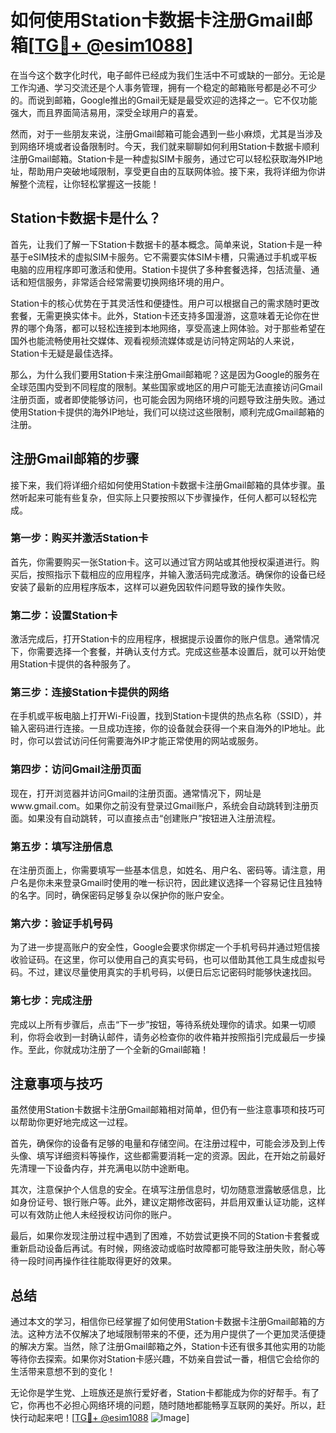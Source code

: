 # 如何使用Station卡数据卡注册Gmail邮箱[[TG💪+ @esim1088](https://t.me/s/esim1088)]

在当今这个数字化时代，电子邮件已经成为我们生活中不可或缺的一部分。无论是工作沟通、学习交流还是个人事务管理，拥有一个稳定的邮箱账号都是必不可少的。而说到邮箱，Google推出的Gmail无疑是最受欢迎的选择之一。它不仅功能强大，而且界面简洁易用，深受全球用户的喜爱。

然而，对于一些朋友来说，注册Gmail邮箱可能会遇到一些小麻烦，尤其是当涉及到网络环境或者设备限制时。今天，我们就来聊聊如何利用Station卡数据卡顺利注册Gmail邮箱。Station卡是一种虚拟SIM卡服务，通过它可以轻松获取海外IP地址，帮助用户突破地域限制，享受更自由的互联网体验。接下来，我将详细为你讲解整个流程，让你轻松掌握这一技能！

## Station卡数据卡是什么？

首先，让我们了解一下Station卡数据卡的基本概念。简单来说，Station卡是一种基于eSIM技术的虚拟SIM卡服务。它不需要实体SIM卡槽，只需通过手机或平板电脑的应用程序即可激活和使用。Station卡提供了多种套餐选择，包括流量、通话和短信服务，非常适合经常需要切换网络环境的用户。

Station卡的核心优势在于其灵活性和便捷性。用户可以根据自己的需求随时更改套餐，无需更换实体卡。此外，Station卡还支持多国漫游，这意味着无论你在世界的哪个角落，都可以轻松连接到本地网络，享受高速上网体验。对于那些希望在国外也能流畅使用社交媒体、观看视频流媒体或是访问特定网站的人来说，Station卡无疑是最佳选择。

那么，为什么我们要用Station卡来注册Gmail邮箱呢？这是因为Google的服务在全球范围内受到不同程度的限制。某些国家或地区的用户可能无法直接访问Gmail注册页面，或者即使能够访问，也可能会因为网络环境的问题导致注册失败。通过使用Station卡提供的海外IP地址，我们可以绕过这些限制，顺利完成Gmail邮箱的注册。

## 注册Gmail邮箱的步骤

接下来，我们将详细介绍如何使用Station卡数据卡注册Gmail邮箱的具体步骤。虽然听起来可能有些复杂，但实际上只要按照以下步骤操作，任何人都可以轻松完成。

### 第一步：购买并激活Station卡

首先，你需要购买一张Station卡。这可以通过官方网站或其他授权渠道进行。购买后，按照指示下载相应的应用程序，并输入激活码完成激活。确保你的设备已经安装了最新的应用程序版本，这样可以避免因软件问题导致的操作失败。

### 第二步：设置Station卡

激活完成后，打开Station卡的应用程序，根据提示设置你的账户信息。通常情况下，你需要选择一个套餐，并确认支付方式。完成这些基本设置后，就可以开始使用Station卡提供的各种服务了。

### 第三步：连接Station卡提供的网络

在手机或平板电脑上打开Wi-Fi设置，找到Station卡提供的热点名称（SSID），并输入密码进行连接。一旦成功连接，你的设备就会获得一个来自海外的IP地址。此时，你可以尝试访问任何需要海外IP才能正常使用的网站或服务。

### 第四步：访问Gmail注册页面

现在，打开浏览器并访问Gmail的注册页面。通常情况下，网址是www.gmail.com。如果你之前没有登录过Gmail账户，系统会自动跳转到注册页面。如果没有自动跳转，可以直接点击“创建账户”按钮进入注册流程。

### 第五步：填写注册信息

在注册页面上，你需要填写一些基本信息，如姓名、用户名、密码等。请注意，用户名是你未来登录Gmail时使用的唯一标识符，因此建议选择一个容易记住且独特的名字。同时，确保密码足够复杂以保护你的账户安全。

### 第六步：验证手机号码

为了进一步提高账户的安全性，Google会要求你绑定一个手机号码并通过短信接收验证码。在这里，你可以使用自己的真实号码，也可以借助其他工具生成虚拟号码。不过，建议尽量使用真实的手机号码，以便日后忘记密码时能够快速找回。

### 第七步：完成注册

完成以上所有步骤后，点击“下一步”按钮，等待系统处理你的请求。如果一切顺利，你将会收到一封确认邮件，请务必检查你的收件箱并按照指引完成最后一步操作。至此，你就成功注册了一个全新的Gmail邮箱！

## 注意事项与技巧

虽然使用Station卡数据卡注册Gmail邮箱相对简单，但仍有一些注意事项和技巧可以帮助你更好地完成这一过程。

首先，确保你的设备有足够的电量和存储空间。在注册过程中，可能会涉及到上传头像、填写详细资料等操作，这些都需要消耗一定的资源。因此，在开始之前最好先清理一下设备内存，并充满电以防中途断电。

其次，注意保护个人信息的安全。在填写注册信息时，切勿随意泄露敏感信息，比如身份证号、银行账户等。此外，建议定期修改密码，并启用双重认证功能，这样可以有效防止他人未经授权访问你的账户。

最后，如果你发现注册过程中遇到了困难，不妨尝试更换不同的Station卡套餐或重新启动设备后再试。有时候，网络波动或临时故障都可能导致注册失败，耐心等待一段时间再操作往往能取得更好的效果。

## 总结

通过本文的学习，相信你已经掌握了如何使用Station卡数据卡注册Gmail邮箱的方法。这种方法不仅解决了地域限制带来的不便，还为用户提供了一个更加灵活便捷的解决方案。当然，除了注册Gmail邮箱之外，Station卡还有很多其他实用的功能等待你去探索。如果你对Station卡感兴趣，不妨亲自尝试一番，相信它会给你的生活带来意想不到的变化！

无论你是学生党、上班族还是旅行爱好者，Station卡都能成为你的好帮手。有了它，你再也不必担心网络环境的问题，随时随地都能畅享互联网的美好。所以，赶快行动起来吧！[[TG💪+ @esim1088](https://t.me/s/esim1088) ![Image](https://i.postimg.cc/4NQfJmqS/Snipaste-2025-05-13-00-14-12.png)]